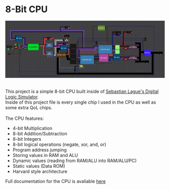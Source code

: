 # 8-Bit CPU
![CPU Schematic](Additional%20Media\CPU-8-final-final.png)

\
This project is a simple 8-bit CPU built inside of [Sebastian Lague's Digital Logic Simulator](https://github.com/SebLague/Digital-Logic-Sim).\
Inside of this project file is every single chip I used in the CPU as well as some extra QoL chips.\
\
The CPU features:
- 4-bit Multiplication
- 8-bit Addition/Subtraction
- 8-bit Integers
- 8-bit logical operations (negate, xor, and, or)
- Program address jumping
- Storing values in RAM and ALU
- Dynamic values (reading from RAM/ALU into RAM/ALU/PC)
- Static values (Data ROM)
- Harvard style architecture

Full documentation for the CPU is avaliable [here](https://github.com/Nadelio/8-Bit-CPU/blob/main/DOCS.md)

